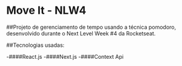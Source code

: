# Move It - NLW4

##Projeto de gerenciamento de tempo usando a técnica pomodoro, desenvolvido durante o Next Level Week #4 da Rocketseat.

##Tecnologias usadas:

-####React.js
-####Next.js
-####Context Api
